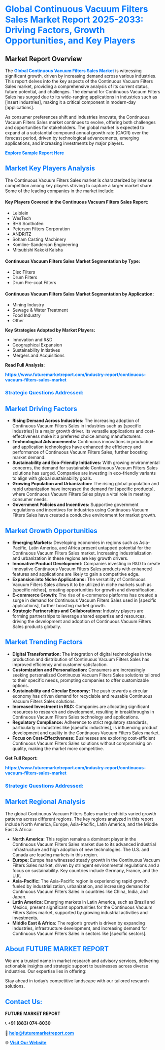 <h1 style="color: #007BFF;">Global Continuous Vacuum Filters Sales Market Report 2025-2033: Driving Factors, Growth Opportunities, and Key Players</h1>

<section id="overview">
<h2>Market Report Overview</h2>
<p>The <a href="https://www.futuremarketreport.com/industry-report/continuous-vacuum-filters-sales-market" style="color: #007BFF; text-decoration: none;"><strong>Global Continuous Vacuum Filters Sales Market</strong></a> is witnessing significant growth, driven by increasing demand across various industries. This report delves into the key aspects of the Continuous Vacuum Filters Sales market, providing a comprehensive analysis of its current status, future potential, and challenges. The demand for Continuous Vacuum Filters Sales has surged due to its wide-ranging applications in industries such as [insert industries], making it a critical component in modern-day [applications].</p>
<p>As consumer preferences shift and industries innovate, the Continuous Vacuum Filters Sales market continues to evolve, offering both challenges and opportunities for stakeholders. The global market is expected to expand at a substantial compound annual growth rate (CAGR) over the forecast period, driven by technological advancements, emerging applications, and increasing investments by major players.</p>
</section>

<section id="overview">
<p><a href="https://www.futuremarketreport.com/request-sample/reportId=108915" style="color: #007BFF; text-decoration: none;"><strong>Explore Sample Report Here</strong></a></p>
</section>

<section id="key-players">
<h2 style="color: #007BFF;">Market Key Players Analysis</h2>
<p>The Continuous Vacuum Filters Sales market is characterized by intense competition among key players striving to capture a larger market share. Some of the leading companies in the market include:</p>
<h4>Key Players Covered in the Continuous Vacuum Filters Sales Report:</h4>
<ul><li>Leiblein</li><li>WesTech</li><li>BHS Sonthofen</li><li>Peterson Filters Corporation</li><li>ANDRITZ</li><li>Soham Casting Machinery</li><li>Komline-Sanderson Engineering</li><li>Mitsubishi Kakoki Kaisha</li></ul>
<h4>Continuous Vacuum Filters Sales Market Segmentation by Type:</h4>
<ul><li>Disc Filters</li><li>Drum Filters</li><li>Drum Pre-coat Filters</li></ul>

<h4>Continuous Vacuum Filters Sales Market Segmentation by Application:</h4>
<ul><li>Mining Industry</li><li>Sewage &amp; Water Treatment</li><li>Food Industry</li><li>Other</li></ul>
<p><strong>Key Strategies Adopted by Market Players:</strong></p>
<ul>
<li>Innovation and R&D</li>
<li>Geographical Expansion</li>
<li>Sustainability Initiatives</li>
<li>Mergers and Acquisitions</li>
</ul>
</section>

<section>
<p><strong>Read Full Analysis: </strong></p><a href="https://www.futuremarketreport.com/industry-report/continuous-vacuum-filters-sales-market" style="color: #007BFF; text-decoration: none;"><strong>https://www.futuremarketreport.com/industry-report/continuous-vacuum-filters-sales-market</strong></a>
<h3 style="color: #007BFF;">Strategic Questions Addressed:</h3>
</section>

<section id="driving-factors">
<h2 style="color: #007BFF;">Market Driving Factors</h2>
<ul>
<li><strong>Rising Demand Across Industries:</strong> The increasing adoption of Continuous Vacuum Filters Sales in industries such as [specific industries] is a major growth driver. Its versatile applications and cost-effectiveness make it a preferred choice among manufacturers.</li>
<li><strong>Technological Advancements:</strong> Continuous innovations in production and application technologies have enhanced the efficiency and performance of Continuous Vacuum Filters Sales, further boosting market demand.</li>
<li><strong>Sustainability and Eco-Friendly Initiatives:</strong> With growing environmental concerns, the demand for sustainable Continuous Vacuum Filters Sales solutions has surged. Companies are investing in eco-friendly variants to align with global sustainability goals.</li>
<li><strong>Growing Population and Urbanization:</strong> The rising global population and rapid urbanization have increased the demand for [specific products], where Continuous Vacuum Filters Sales plays a vital role in meeting consumer needs.</li>
<li><strong>Government Policies and Incentives:</strong> Supportive government regulations and incentives for industries using Continuous Vacuum Filters Sales have created a conducive environment for market growth.</li>
</ul>
</section>

<section id="growth-opportunities">
<h2 style="color: #007BFF;">Market Growth Opportunities</h2>
<ul>
<li><strong>Emerging Markets:</strong> Developing economies in regions such as Asia-Pacific, Latin America, and Africa present untapped potential for the Continuous Vacuum Filters Sales market. Increasing industrialization and urbanization in these regions are key growth drivers.</li>
<li><strong>Innovative Product Development:</strong> Companies investing in R&D to create innovative Continuous Vacuum Filters Sales products with enhanced features and applications are likely to gain a competitive edge.</li>
<li><strong>Expansion into Niche Applications:</strong> The versatility of Continuous Vacuum Filters Sales allows it to be utilized in niche markets such as [specific niches], creating opportunities for growth and diversification.</li>
<li><strong>E-commerce Growth:</strong> The rise of e-commerce platforms has created a surge in demand for Continuous Vacuum Filters Sales used in [specific applications], further boosting market growth.</li>
<li><strong>Strategic Partnerships and Collaborations:</strong> Industry players are forming partnerships to leverage shared expertise and resources, driving the development and adoption of Continuous Vacuum Filters Sales products globally.</li>
</ul>
</section>

<section id="trending-factors">
<h2 style="color: #007BFF;">Market Trending Factors</h2>
<ul>
<li><strong>Digital Transformation:</strong> The integration of digital technologies in the production and distribution of Continuous Vacuum Filters Sales has improved efficiency and customer satisfaction.</li>
<li><strong>Customization and Personalization:</strong> Consumers are increasingly seeking personalized Continuous Vacuum Filters Sales solutions tailored to their specific needs, prompting companies to offer customizable options.</li>
<li><strong>Sustainability and Circular Economy:</strong> The push towards a circular economy has driven demand for recyclable and reusable Continuous Vacuum Filters Sales solutions.</li>
<li><strong>Increased Investment in R&D:</strong> Companies are allocating significant resources to research and development, resulting in breakthroughs in Continuous Vacuum Filters Sales technology and applications.</li>
<li><strong>Regulatory Compliance:</strong> Adherence to strict regulatory standards, particularly in industries like [specific industries], is influencing product development and quality in the Continuous Vacuum Filters Sales market.</li>
<li><strong>Focus on Cost-Effectiveness:</strong> Businesses are exploring cost-efficient Continuous Vacuum Filters Sales solutions without compromising on quality, making the market more competitive.</li>
</ul>
</section>

<section>
<p><strong>Get Full Report: </strong></p><a href="https://www.futuremarketreport.com/industry-report/continuous-vacuum-filters-sales-market" style="color: #007BFF; text-decoration: none;"><strong>https://www.futuremarketreport.com/industry-report/continuous-vacuum-filters-sales-market</strong></a>
<h3 style="color: #007BFF;">Strategic Questions Addressed:</h3>
</section>


<section id="regional-analysis">
<h2 style="color: #007BFF;">Market Regional Analysis</h2>
<p>The global Continuous Vacuum Filters Sales market exhibits varied growth patterns across different regions. The key regions analyzed in this report include North America, Europe, Asia-Pacific, Latin America, and the Middle East & Africa:</p>
<ul>
<li><strong>North America:</strong> This region remains a dominant player in the Continuous Vacuum Filters Sales market due to its advanced industrial infrastructure and high adoption of new technologies. The U.S. and Canada are leading markets in this region.</li>
<li><strong>Europe:</strong> Europe has witnessed steady growth in the Continuous Vacuum Filters Sales market, driven by stringent environmental regulations and a focus on sustainability. Key countries include Germany, France, and the U.K.</li>
<li><strong>Asia-Pacific:</strong> The Asia-Pacific region is experiencing rapid growth, fueled by industrialization, urbanization, and increasing demand for Continuous Vacuum Filters Sales in countries like China, India, and Japan.</li>
<li><strong>Latin America:</strong> Emerging markets in Latin America, such as Brazil and Mexico, present significant opportunities for the Continuous Vacuum Filters Sales market, supported by growing industrial activities and investments.</li>
<li><strong>Middle East & Africa:</strong> The region’s growth is driven by expanding industries, infrastructure development, and increasing demand for Continuous Vacuum Filters Sales in sectors like [specific sectors].</li>
</ul>
</section>

<footer>
<h2 style="color: #007BFF;">About FUTURE MARKET REPORT</h2>
<p>We are a trusted name in market research and advisory services, delivering actionable insights and strategic support to businesses across diverse industries. Our expertise lies in offering:</p>

<p>Stay ahead in today’s competitive landscape with our tailored research solutions.</p>

<h2 style="color: #007BFF;">Contact Us:</h2>
<p><strong>FUTURE MARKET REPORT</strong></p>
<p>📞 <strong>+91 (883) 074-8030</strong></p>
<p>📧 <strong><a href="mailto:help@futuremarketreport.com" style="color: #007BFF;">help@futuremarketreport.com</a></strong></p>
<p>🌐 <strong><a href="https://www.futuremarketreport.com/" style="color: #007BFF;">Visit Our Website</a></strong></p>
</footer>